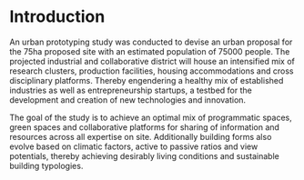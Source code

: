 # Introduction

An urban prototyping study was conducted to devise an urban proposal for the 75ha proposed site with an estimated population of 75000 people. The projected industrial and collaborative district will house an intensified mix of research clusters, production facilities, housing accommodations and cross disciplinary platforms. Thereby engendering a healthy mix of established industries as well as entrepreneurship startups, a testbed for the development and creation of new technologies and innovation.

The goal of the study is to achieve an optimal mix of programmatic spaces, green spaces and collaborative platforms for sharing of information and resources across all expertise on site. Additionally building forms also evolve based on climatic factors, active to passive ratios and view potentials, thereby achieving desirably living conditions and sustainable building typologies.




